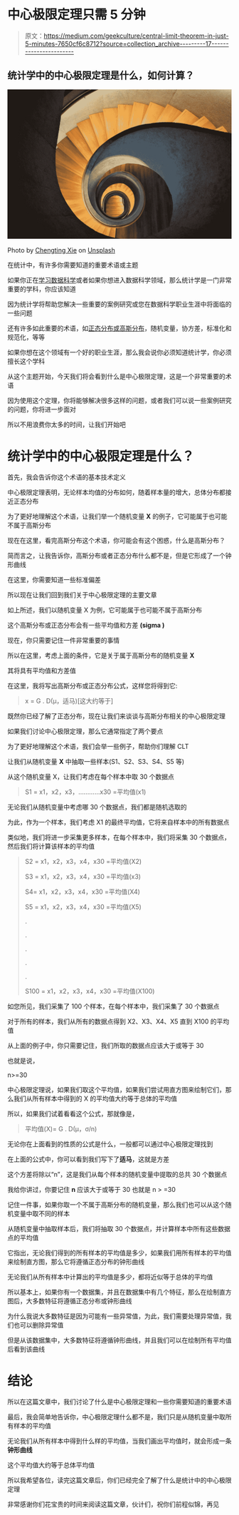 # 中心极限定理只需 5 分钟

> 原文：<https://medium.com/geekculture/central-limit-theorem-in-just-5-minutes-7650cf6c8712?source=collection_archive---------17----------------------->

## 统计学中的中心极限定理是什么，如何计算？

![](img/81bade9f25b7d2a41706ecfb8a0eeb23.png)

Photo by [Chengting Xie](https://unsplash.com/@cherry1117?utm_source=medium&utm_medium=referral) on [Unsplash](https://unsplash.com?utm_source=medium&utm_medium=referral)

在统计中，有许多你需要知道的重要术语或主题

如果你正在[学习数据科学](/@aniketkardile/how-to-start-learning-data-science-from-scratch-116e4bf61922?source=user_profile---------14-------------------------------)或者如果你想进入数据科学领域，那么统计学是一门非常重要的学科，你应该知道

因为统计学将帮助您解决一些重要的案例研究或您在数据科学职业生涯中将面临的一些问题

还有许多如此重要的术语，如[正态分布或高斯分布](/geekculture/normal-distribution-or-gaussian-distribution-in-just-5-minutes-22bc63794cd0?source=user_profile---------0-------------------------------)，随机变量，协方差，标准化和规范化，等等

如果你想在这个领域有一个好的职业生涯，那么我会说你必须知道统计学，你必须擅长这个学科

从这个主题开始，今天我们将会看到什么是中心极限定理，这是一个非常重要的术语

因为使用这个定理，你将能够解决很多这样的问题，或者我们可以说一些案例研究的问题，你将进一步面对

所以不用浪费你太多的时间，让我们开始吧

# 统计学中的中心极限定理是什么？

首先，我会告诉你这个术语的基本技术定义

中心极限定理表明，无论样本均值的分布如何，随着样本量的增大，总体分布都接近正态分布

为了更好地理解这个术语，让我们举一个随机变量 **X** 的例子，它可能属于也可能不属于高斯分布

现在在这里，看完高斯分布这个术语，你可能会有这个困惑，什么是高斯分布？

简而言之，让我告诉你，高斯分布或者正态分布什么都不是，但是它形成了一个钟形曲线

在这里，你需要知道一些标准偏差

所以现在让我们回到我们关于中心极限定理的主要文章

如上所述，我们以随机变量 X 为例，它可能属于也可能不属于高斯分布

这个高斯分布或正态分布会有一些平均值和方差 **(sigma )**

现在，你只需要记住一件非常重要的事情

所以在这里，考虑上面的条件，它是关于属于高斯分布的随机变量 **X**

其将具有平均值和方差值

在这里，我将写出高斯分布或正态分布公式，这样您将得到它:

> x = G . D(μ，适马)[这大约等于]

既然你已经了解了正态分布，现在让我们来谈谈与高斯分布相关的中心极限定理

如果我们讨论中心极限定理，那么它通常指定了两个要点

为了更好地理解这个术语，我们会举一些例子，帮助你们理解 CLT

让我们从随机变量 **X** 中抽取一些样本(S1、S2、S3、S4、S5 等)

从这个随机变量 X，让我们考虑在每个样本中取 30 个数据点

> S1 = x1，x2，x3，…………x30 =平均值(x1)

无论我们从随机变量中考虑哪 30 个数据点，我们都是随机选取的

为此，作为一个样本，我们考虑 X1 的最终平均值，它将来自样本中的所有数据点

类似地，我们将进一步采集更多样本，在每个样本中，我们将采集 30 个数据点，然后我们将计算该样本的平均值

> S2 = x1，x2，x3，x4，x30 =平均值(X2)
> 
> S3 = x1，x2，x3，x4，x30 =平均值(x3)
> 
> S4= x1，x2，x3，x4，x30 =平均值(X4)
> 
> S5 = x1，x2，x3，x4，x30 =平均值(X5)
> 
> .
> 
> .
> 
> .
> 
> .
> 
> .
> 
> S100 = x1，x2，x3，x4，x30 =平均值(X100)

如您所见，我们采集了 100 个样本，在每个样本中，我们采集了 30 个数据点

对于所有的样本，我们从所有的数据点得到 X2、X3、X4、X5 直到 X100 的平均值

从上面的例子中，你只需要记住，我们所取的数据点应该大于或等于 30

也就是说，

n>=30

中心极限定理说，如果我们取这个平均值，如果我们尝试用直方图来绘制它们，那么我们从所有样本中得到的 X 的平均值大约等于总体的平均值

所以，如果我们试着看看这个公式，那就像是，

> 平均值(X)= G . D(μ，σ/n)

无论你在上面看到的性质的公式是什么，一般都可以通过中心极限定理找到

在上面的公式中，你可以看到我们写下了**适马**，这就是方差

这个方差将除以“n”，这是我们从每个样本的随机变量中提取的总共 30 个数据点

我给你讲过，你要记住 **n** 应该大于或等于 30 也就是 n > =30

记住一件事，如果你取一个不属于高斯分布的随机变量，那么我们也可以从这个随机变量中取不同的样本

从随机变量中抽取样本后，我们将抽取 30 个数据点，并计算样本中所有这些数据点的平均值

它指出，无论我们得到的所有样本的平均值是多少，如果我们用所有样本的平均值来绘制直方图，那么它将遵循正态分布的钟形曲线

无论我们从所有样本中计算出的平均值是多少，都将近似等于总体的平均值

所以基本上，如果你有一个数据集，并且在数据集中有几个特征，那么在绘制直方图后，大多数特征将遵循正态分布或钟形曲线

为什么我说大多数特征是因为可能有一些异常值，为此，我们需要处理异常值，我们也可以删除异常值

但是从该数据集中，大多数特征将遵循钟形曲线，并且我们可以在绘制所有平均值后看到该曲线

# 结论

所以在这篇文章中，我们讨论了什么是中心极限定理和一些你需要知道的重要术语

最后，我会简单地告诉你，中心极限定理什么都不是，我们只是从随机变量中取所有样本的平均值

无论我们从所有样本中得到什么样的平均值，当我们画出平均值时，就会形成一条**钟形曲线**

这个平均值大约等于总体平均值

所以我希望各位，读完这篇文章后，你们已经完全了解了什么是统计中的中心极限定理

非常感谢你们花宝贵的时间来阅读这篇文章，伙计们，祝你们前程似锦，再见